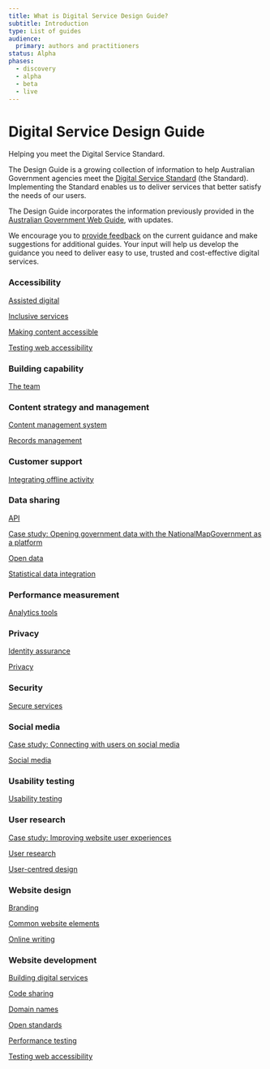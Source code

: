 ```yaml
---
title: What is Digital Service Design Guide?
subtitle: Introduction 
type: List of guides
audience:
  primary: authors and practitioners
status: Alpha
phases:
  - discovery
  - alpha
  - beta
  - live
---
```

<h1>Digital Service Design Guide</h1>
<p>Helping you meet the Digital Service Standard.</p>
<p>The Design Guide is a growing collection of information to help Australian Government agencies meet the <a href="/standard">Digital Service Standard</a> (the Standard). Implementing the Standard enables us to deliver services that better satisfy the needs of our users.</p>
<p>The Design Guide incorporates the information previously provided in the <a href="http://webguide.gov.au">Australian Government Web Guide</a>, with updates.</p>
<p>We encourage you to <a href="/feedback?url_from=Howtoapply">provide feedback</a> on the current guidance and make suggestions for additional guides. Your input will help us develop the guidance you need to deliver easy to use, trusted and cost-effective digital services.</p>
<h3>Accessibility</h3>
  <a href="/design-guides/guide/assisted-digital">Assisted digital</a>
  
  <a href="/design-guides/guide/inclusive-services">Inclusive services</a>
  
  <a href="/design-guides/guide/making-content-accessible">Making content accessible</a>
  
  <a href="/design-guides/guide/testing-web-accessibility">Testing web accessibility</a>
  <h3>Building capability</h3>
  <a href="/design-guides/guide/team">The team</a>
  <h3>Content strategy and management</h3>
  <a href="/design-guides/guide/content-management-system">Content management system</a>
  
  <a href="/design-guides/guide/records-management">Records management</a>
  <h3>Customer support</h3>
  <a href="/design-guides/guide/integrating-offline-activity">Integrating offline activity</a>
  <h3>Data sharing</h3>
  <a href="/design-guides/guide/api">API</a>
  
  <a href="/design-guides/guide/case-study-opening-government-data-nationalmap">Case study: Opening government data with the NationalMap</a><a href="/design-guides/guide/government-platform">Government as a platform</a>
  
 <a href="/design-guides/guide/open-data">Open data</a>
 
 <a href="/design-guides/guide/statistical-data-integration">Statistical data integration</a></span>  </div>  </div>
  <h3>Performance measurement</h3>
  <a href="/design-guides/guide/analytics-tools">Analytics tools</a>
    <h3>Privacy</h3>
  <a href="/design-guides/guide/identity-assurance">Identity assurance</a>
  
  <a href="/design-guides/guide/privacy">Privacy</a>
  <h3>Security</h3>
  <a href="/design-guides/guide/secure-services">Secure services</a>
  <h3>Social media</h3>
  <a href="/design-guides/guide/case-study-connecting-users-social-media">Case study: Connecting with users on social media</a>
  
  <a href="/design-guides/guide/social-media">Social media</a>
  <h3>Usability testing</h3>
  <a href="/design-guides/guide/usability-testing">Usability testing</a>
  <h3>User research</h3>
  <a href="/design-guides/guide/case-study-improving-website-user-experiences">Case study: Improving website user experiences</a>
 
 <a href="/design-guides/guide/user-research">User research</a>
 
 <a href="/design-guides/guide/user-centred-design">User-centred design</a>
  <h3>Website design</h3>
  <a href="/design-guides/guide/branding">Branding</a>
  
  <a href="/design-guides/guide/common-website-elements">Common website elements</a>
  
  <a href="/design-guides/guide/online-writing">Online writing</a>
  <h3>Website development</h3>
  <a href="/design-guides/guide/building-digital-services">Building digital services</a>
  
  <a href="/design-guides/guide/code-sharing">Code sharing</a>
  
  <a href="/design-guides/guide/domain-names">Domain names</a>
  
  <a href="/design-guides/guide/open-standards">Open standards</a>
  
  <a href="/design-guides/guide/performance-testing">Performance testing</a>
  
  <a href="/design-guides/guide/testing-web-accessibility">Testing web accessibility</a>

